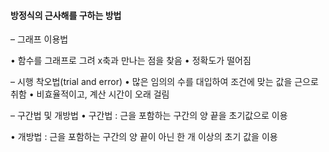 #### 방정식의 근사해를 구하는 방법
– 그래프 이용법

• 함수를 그래프로 그려 x축과 만나는 점을 찾음
• 정확도가 떨어짐

– 시행 착오법(trial and error)
• 많은 임의의 수를 대입하여 조건에 맞는 값을 근으로 취함
• 비효율적이고, 계산 시간이 오래 걸림

– 구간법 및 개방법
• 구간법 : 근을 포함하는 구간의 양 끝을 초기값으로 이용

• 개방법 : 근을 포함하는 구간의 양 끝이 아닌 한 개 이상의 초기
값을 이용

